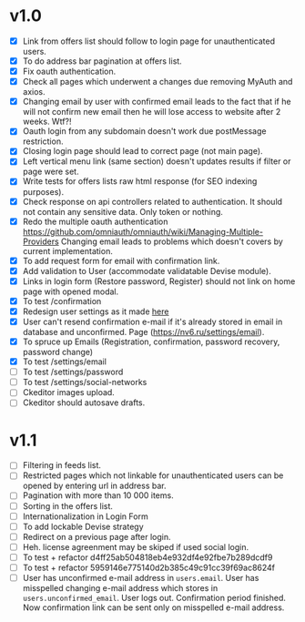# v1.0

* [x] Link from offers list should follow to login page for unauthenticated users.
* [x] To do address bar pagination at offers list.
* [x] Fix oauth authentication.
* [x] Check all pages which underwent a changes due removing MyAuth and axios.
* [x] Changing email by user with confirmed email leads to the fact that if he will not confirm new email then he will lose access to website after 2 weeks. Wtf?!
* [x] Oauth login from any subdomain doesn't work due postMessage restriction.
* [x] Closing login page should lead to correct page (not main page).
* [x] Left vertical menu link (same section) doesn't updates results if filter or page were set.
* [x] Write tests for offers lists raw html response (for SEO indexing purposes).
* [x] Check response on api controllers related to authentication. It should not contain any sensitive data. Only token or nothing.
* [x] Redo the multiple oauth authentication https://github.com/omniauth/omniauth/wiki/Managing-Multiple-Providers Changing email leads to problems which doesn't covers by current implementation.
* [x] To add request form for email with confirmation link.
* [x] Add validation to User (accommodate validatable Devise module).
* [x] Links in login form (Restore password, Register) should not link on home page with opened modal.
* [x] To test /confirmation
* [x] Redesign user settings as it made [here](https://preview.pro.ant.design/account/settings/base)
* [x] User can't resend confirmation e-mail if it's already stored in email in database and unconfirmed. Page (https://nv6.ru/settings/email).
* [x] To spruce up Emails (Registration, confirmation, password recovery, password change)
* [x] To test /settings/email
* [ ] To test /settings/password
* [ ] To test /settings/social-networks
* [ ] Ckeditor images upload.
* [ ] Ckeditor should autosave drafts.

# v1.1

* [ ] Filtering in feeds list.
* [ ] Restricted pages which not linkable for unauthenticated users can be opened by entering url in address bar.
* [ ] Pagination with more than 10 000 items.
* [ ] Sorting in the offers list.
* [ ] Internationalization in Login Form
* [ ] To add lockable Devise strategy
* [ ] Redirect on a previous page after login.
* [ ] Heh. license agreenment may be skiped if used social login.
* [ ] To test + refactor d4ff25ab504818eb4e932df4e92fbe7b289dcdf9
* [ ] To test + refactor 5959146e775140d2b385c49c91cc39f69ac8624f
* [ ] User has unconfirmed e-mail address in `users.email`. User has misspelled changing e-mail address which stores in `users.unconfirmed_email`. User logs out. Confirmation period finished. Now confirmation link can be sent only on misspelled e-mail address.